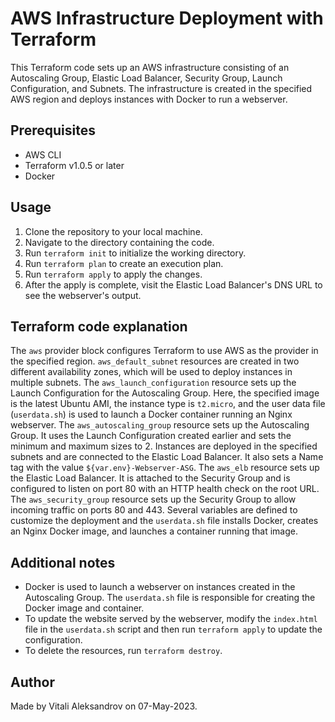 # AWS Infrastructure Deployment with Terraform

This Terraform code sets up an AWS infrastructure consisting of an Autoscaling Group, Elastic Load Balancer, Security Group, Launch Configuration, and Subnets. The infrastructure is created in the specified AWS region and deploys instances with Docker to run a webserver.

## Prerequisites
- AWS CLI
- Terraform v1.0.5 or later
- Docker

## Usage
1. Clone the repository to your local machine.
2. Navigate to the directory containing the code.
3. Run `terraform init` to initialize the working directory.
4. Run `terraform plan` to create an execution plan.
5. Run `terraform apply` to apply the changes.
6. After the apply is complete, visit the Elastic Load Balancer's DNS URL to see the webserver's output.

## Terraform code explanation

The `aws` provider block configures Terraform to use AWS as the provider in the specified region.
`aws_default_subnet` resources are created in two different availability zones, which will be used to deploy instances in multiple subnets.
The `aws_launch_configuration` resource sets up the Launch Configuration for the Autoscaling Group. Here, the specified image is the latest Ubuntu AMI, the instance type is `t2.micro`, and the user data file (`userdata.sh`) is used to launch a Docker container running an Nginx webserver.
The `aws_autoscaling_group` resource sets up the Autoscaling Group. It uses the Launch Configuration created earlier and sets the minimum and maximum sizes to 2. Instances are deployed in the specified subnets and are connected to the Elastic Load Balancer. It also sets a Name tag with the value `${var.env}-Webserver-ASG`.
The `aws_elb` resource sets up the Elastic Load Balancer. It is attached to the Security Group and is configured to listen on port 80 with an HTTP health check on the root URL.
The `aws_security_group` resource sets up the Security Group to allow incoming traffic on ports 80 and 443.
Several variables are defined to customize the deployment and the `userdata.sh` file installs Docker, creates an Nginx Docker image, and launches a container running that image.

## Additional notes

- Docker is used to launch a webserver on instances created in the Autoscaling Group. The `userdata.sh` file is responsible for creating the Docker image and container.
- To update the website served by the webserver, modify the `index.html` file in the `userdata.sh` script and then run `terraform apply` to update the configuration.
- To delete the resources, run `terraform destroy`.

## Author 
Made by Vitali Aleksandrov on 07-May-2023.
